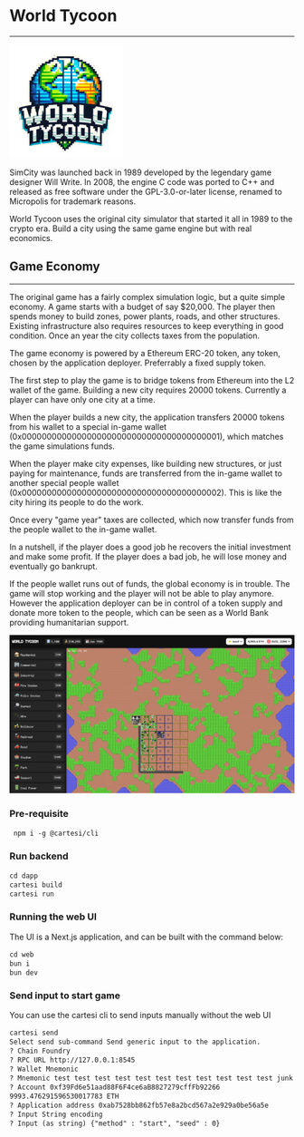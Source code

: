 # World Tycoon
---
<img src="./www/public/images/logo.png" alt="My Logo" width="200" />

SimCity was launched back in 1989 developed by the legendary game designer Will Write. In 2008, the engine C code was ported to C++ and released as free software under the GPL-3.0-or-later license, renamed to Micropolis for trademark reasons.

World Tycoon uses the original city simulator that started it all in 1989 to the crypto era. Build a city using the same game engine but with real economics.


## Game Economy
---

The original game has a fairly complex simulation logic, but a quite simple economy. A game starts with a budget of say $20,000. The player then spends money to build zones, power plants, roads, and other structures. Existing infrastructure also requires resources to keep everything in good condition. Once an year the city collects taxes from the population.

The game economy is powered by a Ethereum ERC-20 token, any token, chosen by the application deployer. Preferrably a fixed supply token.

The first step to play the game is to bridge tokens from Ethereum into the L2 wallet of the game. Building a new city requires 20000 tokens. Currently a player can have only one city at a time.

When the player builds a new city, the application transfers 20000 tokens from his wallet to a special in-game wallet (0x0000000000000000000000000000000000000001), which matches the game simulations funds.

When the player make city expenses, like building new structures, or just paying for maintenance, funds are transferred from the in-game wallet to another special people wallet (0x0000000000000000000000000000000000000002). This is like the city hiring its people to do the work.

Once every "game year" taxes are collected, which now transfer funds from the people wallet to the in-game wallet.

In a nutshell, if the player does a good job he recovers the initial investment and make some profit. If the player does a bad job, he will lose money and eventually go bankrupt.

If the people wallet runs out of funds, the global economy is in trouble. The game will stop working and the player will not be able to play anymore. However the application deployer can be in control of a token supply and donate more token to the people, which can be seen as a World Bank providing humanitarian support.

![Preview](./www/public/images/preview.png)

### Pre-requisite
```shell
 npm i -g @cartesi/cli
```

### Run backend
```shell
cd dapp
cartesi build
cartesi run
```

### Running the web UI
The UI is a Next.js application, and can be built with the command below:

```shell
cd web
bun i
bun dev
```

### Send input to start game 
You can use the cartesi cli to send inputs manually without the web UI
```shell
cartesi send
Select send sub-command Send generic input to the application.
? Chain Foundry
? RPC URL http://127.0.0.1:8545
? Wallet Mnemonic
? Mnemonic test test test test test test test test test test test junk
? Account 0xf39Fd6e51aad88F6F4ce6aB8827279cffFb92266 9993.476291596530017783 ETH
? Application address 0xab7528bb862fb57e8a2bcd567a2e929a0be56a5e
? Input String encoding
? Input (as string) {"method" : "start", "seed" : 0}
```


